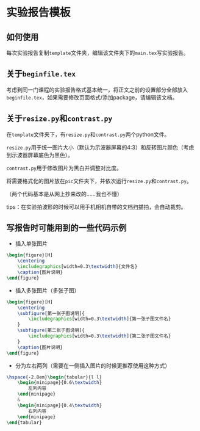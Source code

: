 # 实验报告模板

## 如何使用

每次实验报告复制`template`文件夹，编辑该文件夹下的`main.tex`写实验报告。

## 关于`beginfile.tex`

考虑到同一门课程的实验报告格式基本统一，将正文之前的设置部分全部放入`beginfile.tex`，如果需要修改页面格式/添加package，请编辑该文档。

## 关于`resize.py`和`contrast.py`

在`template`文件夹下，有`resize.py`和`contrast.py`两个python文件。

`resize.py`用于统一图片大小（默认为示波器屏幕的4:3）和反转图片颜色（考虑到示波器屏幕底色为黑色）。

`contrast.py`用于修改图片为黑白并调整对比度。

将需要格式化的图片放在`pic`文件夹下，并依次运行`resize.py`和`contrast.py`。

（两个代码基本是从网上抄来改的……我也不懂）

tips：在实验拍波形的时候可以用手机相机自带的文档扫描拍，会自动裁剪。

## 写报告时可能用到的一些代码示例

- 插入单张图片
```latex
\begin{figure}[H]
	\centering
	\includegraphics[width=0.3\textwidth]{文件名}
	\caption{图片说明}
\end{figure}
```

- 插入多张图片（多张子图）
```latex
\begin{figure}[H]
	\centering
	\subfigure[第一张子图说明]{
		\includegraphics[width=0.3\textwidth]{第一张子图文件名}
	}
	\subfigure[第二张子图说明]{
		\includegraphics[width=0.3\textwidth]{第二张子图文件名}
	}
	\caption{图片说明}
\end{figure}
```

- 分为左右两列（需要在一侧插入图片的时候更推荐使用这种方式）
```latex
\hspace{-2.8em}\begin{tabular}{l l}
	\begin{minipage}{0.6\textwidth}
		左列内容
	\end{minipage}
	&
	\begin{minipage}{0.4\textwidth}
		右列内容
	\end{minipage}
\end{tabular}
```
